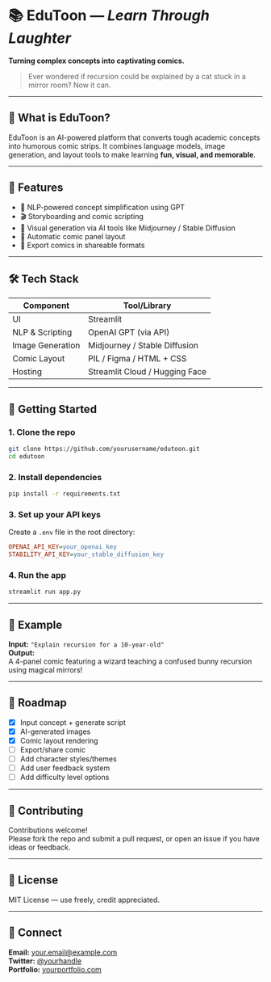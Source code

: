 # 📚 EduToon — *Learn Through Laughter*

**Turning complex concepts into captivating comics.**

> Ever wondered if recursion could be explained by a cat stuck in a mirror room? Now it can.

---

## 🎯 What is EduToon?

EduToon is an AI-powered platform that converts tough academic concepts into humorous comic strips. It combines language models, image generation, and layout tools to make learning **fun, visual, and memorable**.

---

## 🌟 Features

- 🧠 NLP-powered concept simplification using GPT  
- 🎬 Storyboarding and comic scripting  
- 🎨 Visual generation via AI tools like Midjourney / Stable Diffusion  
- 🧩 Automatic comic panel layout  
- 💾 Export comics in shareable formats  

---

## 🛠️ Tech Stack

| Component        | Tool/Library                     |
|------------------|----------------------------------|
| UI               | Streamlit                        |
| NLP & Scripting  | OpenAI GPT (via API)             |
| Image Generation | Midjourney / Stable Diffusion    |
| Comic Layout     | PIL / Figma / HTML + CSS         |
| Hosting          | Streamlit Cloud / Hugging Face   |

---

## 🚀 Getting Started

### 1. Clone the repo
```bash
git clone https://github.com/yourusername/edutoon.git
cd edutoon
```

### 2. Install dependencies
```bash
pip install -r requirements.txt
```

### 3. Set up your API keys  
Create a `.env` file in the root directory:
```ini
OPENAI_API_KEY=your_openai_key
STABILITY_API_KEY=your_stable_diffusion_key
```

### 4. Run the app
```bash
streamlit run app.py
```

---

## 🧪 Example

**Input:** `"Explain recursion for a 10-year-old"`  
**Output:**  
A 4-panel comic featuring a wizard teaching a confused bunny recursion using magical mirrors!

---

## 🎯 Roadmap

- [x] Input concept + generate script  
- [x] AI-generated images  
- [x] Comic layout rendering  
- [ ] Export/share comic  
- [ ] Add character styles/themes  
- [ ] Add user feedback system  
- [ ] Add difficulty level options  

---

## 🤝 Contributing

Contributions welcome!  
Please fork the repo and submit a pull request, or open an issue if you have ideas or feedback.

---

## 📄 License

MIT License — use freely, credit appreciated.

---

## 💬 Connect

**Email:** your.email@example.com  
**Twitter:** [@yourhandle](https://twitter.com/yourhandle)  
**Portfolio:** [yourportfolio.com](https://yourportfolio.com)
